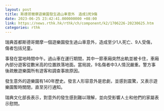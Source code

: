 ```yaml
---
layout: post
title: 斯德哥爾摩遊樂園發生過山車意外　造成1死9傷
date: 2023-06-25 23:42:41.000000000 +08:00
link: https://news.rthk.hk/rthk/ch/component/k2/1706226-20230625.htm
categories: rthk
---
```


瑞典首都斯德哥爾摩一個遊樂園發生過山車意外，造成至少1人死亡、9人受傷，傷者包括兒童。

事發在當地時間中午。過山車在運行期間，其中一節車廂突然出軌並被卡住，車廂內部分遊客從數米高的位置跌落地面。當局說，9名傷者中3人情況嚴重。警方事後疏散遊樂園所有遊客和調查事故原因。

發生意外的遊樂園有140年歷史。發言人形容意外是悲劇，並感到震驚，又表示遊樂園暫時關閉，直至另行通知。

瑞典文化部長表示，對意外的發生感到難以理解，並向受影響人士和他們的家屬表示慰問。
